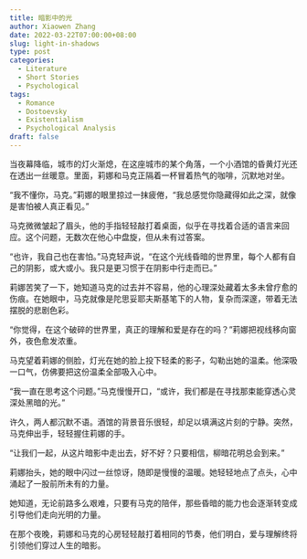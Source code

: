 ```yaml
---
title: 暗影中的光
author: Xiaowen Zhang
date: 2022-03-22T07:00:00+08:00
slug: light-in-shadows
type: post
categories:
  - Literature
  - Short Stories
  - Psychological
tags:
  - Romance
  - Dostoevsky
  - Existentialism
  - Psychological Analysis
draft: false
---
```


当夜幕降临，城市的灯火渐熄，在这座城市的某个角落，一个小酒馆的昏黄灯光还在透出一丝暖意。里面，莉娜和马克正隔着一杯冒着热气的咖啡，沉默地对坐。

“我不懂你，马克。”莉娜的眼里掠过一抹疲倦，“我总感觉你隐藏得如此之深，就像是害怕被人真正看见。”

马克微微皱起了眉头，他的手指轻轻敲打着桌面，似乎在寻找着合适的语言来回应。这个问题，无数次在他心中盘旋，但从未有过答案。

“也许，我自己也在害怕。”马克轻声说，“在这个光线昏暗的世界里，每个人都有自己的阴影，或大或小。我只是更习惯于在阴影中行走而已。”

莉娜苦笑了一下，她知道马克的过去并不容易，他的心理深处藏着太多未曾疗愈的伤痕。在她眼中，马克就像是陀思妥耶夫斯基笔下的人物，复杂而深邃，带着无法摆脱的悲剧色彩。

“你觉得，在这个破碎的世界里，真正的理解和爱是存在的吗？”莉娜把视线移向窗外，夜色愈发浓重。

马克望着莉娜的侧脸，灯光在她的脸上投下轻柔的影子，勾勒出她的温柔。他深吸一口气，仿佛要把这份温柔全部吸入心中。

“我一直在思考这个问题。”马克慢慢开口，“或许，我们都是在寻找那束能穿透心灵深处黑暗的光。”

许久，两人都沉默不语。酒馆的背景音乐很轻，却足以填满这片刻的宁静。突然，马克伸出手，轻轻握住莉娜的手。

“让我们一起，从这片暗影中走出去，好不好？只要相信，柳暗花明总会到来。”

莉娜抬头，她的眼中闪过一丝惊讶，随即是慢慢的温暖。她轻轻地点了点头，心中涌起了一股前所未有的力量。

她知道，无论前路多么艰难，只要有马克的陪伴，那些昏暗的能力也会逐渐转变成引导他们走向光明的力量。

在那个夜晚，莉娜和马克的心房轻轻敲打着相同的节奏，他们明白，爱与理解终将引领他们穿过人生的暗影。